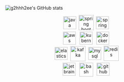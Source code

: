 ![g2hhh2ee's GitHub stats](https://github-readme-stats.vercel.app/api?username=KMGeon&count_private=true&include_all_commits=false&show_icons=true&theme=swift&hide=stars,issues&title_color=DBAEFF&width=50%)


<p align="center">

  <img src="https://user-images.githubusercontent.com/42997924/138549989-b579e243-7e5a-4250-b3dc-5af1c1bd3d2c.png" alt="java" style="vertical-align:top; margin:4px" height="40">

  <img src="https://user-images.githubusercontent.com/42997924/138550288-2f119ecd-a875-4553-ac47-fecf388ffffd.png" alt="spring boot" style="vertical-align:top;" height="47">

  <img src="https://user-images.githubusercontent.com/42997924/138549994-fe79474a-ed4f-41bb-83f1-daff47ed01e7.png" alt="spring" style="vertical-align:top; margin:4px" height="40" >

  <br>

  <img src="https://user-images.githubusercontent.com/42997924/138550027-aff4bebc-e245-44a9-a1eb-069f25b3c88c.png" alt="aws" style="vertical-align:top; margin:4px" height="40">

  <img src="https://user-images.githubusercontent.com/42997924/138549991-af938f67-d2ea-44b4-8029-1f4c48959bda.png" alt="kubernetes" style="vertical-align:top; margin:4px" height="40">

  <img src="https://user-images.githubusercontent.com/42997924/138549982-b77a1e06-edfa-4290-96f2-bf56867ebe75.png" alt="docker" style="vertical-align:top; margin:4px" height="40">

  <br>

  <img src="https://user-images.githubusercontent.com/42997924/138549983-7e954e6e-7c4a-41a4-8e57-25936ebae210.png" alt="elasticsearch" style="vertical-align:top; margin:4px" height="40">

  <img src="https://user-images.githubusercontent.com/42997924/138549990-5d2e40a6-b5f6-437f-b4d3-5c2d58261990.png" alt="kafka" style="vertical-align:top; margin:1px"  height="47">

  <img src="https://user-images.githubusercontent.com/42997924/138549992-c05e6ccd-605f-4606-92f4-c04be1e5f7b5.png" alt="mysql" style="vertical-align:top; margin:4px" height="40">

  <img src="https://user-images.githubusercontent.com/42997924/138549993-869bc987-af38-4cf0-b6aa-d39c030c555f.png" alt="redis" style="vertical-align:top;" height="47">

  <br>

  <img src="https://user-images.githubusercontent.com/42997924/138549987-31c7403c-5313-40be-9bf9-af281e220aa6.png" alt="jetbrains_intellij" style="vertical-align:top; margin:4px" height="40">

  <img src="https://user-images.githubusercontent.com/42997924/138549981-11bd2ebb-7ef2-4b31-8b53-340a5348bb31.png" alt="bash" style="vertical-align:top; margin:4px" height="43">

  <img src="https://user-images.githubusercontent.com/42997924/138549985-086e5fa7-4dad-4c6a-9398-0da1111454d1.png" alt="github" style="vertical-align:top; margin:4px" height="40">

</div>
